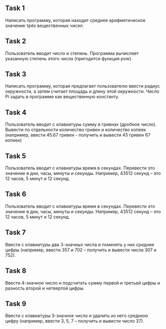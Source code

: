 ## Task 1
Написать программу, которая находит среднее арифметическое значение трёх вещественных чисел.

## Task 2
Пользователь вводит число и степень. Программа вычисляет указанную степень этого числа (пригодится функция pow).

## Task 3
Написать программу, которая  предлагает пользователю ввести радиус окружности, а затем считает площадь и длину этой окружности. Число Pi задать в программе как вещественную константу.

## Task 4
Пользователь вводит с клавиатуры сумму в гривнах (дробное число). Вывести по отдельности количество гривен и количество копеек (например, ввести 45.67 гривен - получить и вывести 45 гривен 67 копеек)

## Task 5
Пользователь вводит с клавиатуры время в секундах. Перевести это значение в дни, часы, минуты и секунды. Например, 43512 секунд – это 12 часов, 5 минут и 12 секунд.

## Task 6
Пользователь вводит с клавиатуры время в секундах. Перевести это значение в дни, часы, минуты и секунды. Например, 43512 секунд – это 12 часов, 5 минут и 12 секунд.

## Task 7
Ввести с клавиатуры два 3-значных числа и поменять у них средние цифры (например, ввести 357  и 702 – получить и вывести числа  307 и 752).

## Task 8
Ввести 4-значное число и подсчитать сумму первой и третьей цифры и разность второй и четвертой цифры.

## Task 9
Ввести с клавиатуры 3-значное число и удалить из него среднюю цифру (например, ввести 3, 5, 7 – получить и вывести число 37).
